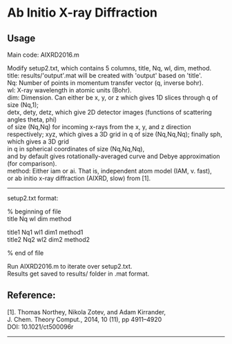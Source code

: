 # Ab Initio X-ray Diffraction

## Usage

Main code: AIXRD2016.m

Modify setup2.txt, which contains 5 columns, title, Nq, wl, dim, method.  
title: results/'output'.mat will be created with 'output' based on 'title'.  
Nq: Number of points in momentum transfer vector (q, inverse bohr).  
wl: X-ray wavelength in atomic units (Bohr).  
dim: Dimension. Can either be x, y, or z which gives 1D slices through q of size (Nq,1);  
detx, dety, detz, which give 2D detector images (functions of scattering angles theta, phi)  
of size (Nq,Nq) for incoming x-rays from the x, y, and z direction respectively; 
xyz, which gives a 3D grid in q of size (Nq,Nq,Nq); finally sph, which gives a 3D grid  
in q in spherical coordinates of size (Nq,Nq,Nq),  
and by default gives rotationally-averaged curve and Debye approximation (for comparison).  
method: Either iam or ai. That is, independent atom model (IAM, v. fast),  
or ab initio x-ray diffraction (AIXRD, slow) from [1]. 

---

setup2.txt format:

% beginning of file   
title  Nq  wl  dim  method

title1 Nq1 wl1 dim1 method1  
title2 Nq2 wl2 dim2 method2

% end of file 

Run AIXRD2016.m to iterate over setup2.txt.  
Results get saved to results/ folder in .mat format.

## Reference:

[1]. Thomas Northey, Nikola Zotev, and Adam Kirrander,  
J. Chem. Theory Comput., 2014, 10 (11), pp 4911–4920  
DOI: 10.1021/ct500096r

---
